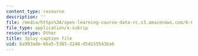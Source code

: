 ```yaml
---
content_type: resource
description: ''
file: /media/https%3A/open-learning-course-data-rc.s3.amazonaws.com/6-02-introduction-to-eecs-ii-digital-communication-systems-fall-2012/6a993ade66a553852248d5d155543ba6_xa38Q2_pnlQ.srt
file_type: application/x-subrip
resourcetype: Other
title: 3play caption file
uid: 6a993ade-66a5-5385-2248-d5d155543ba6
---
```

